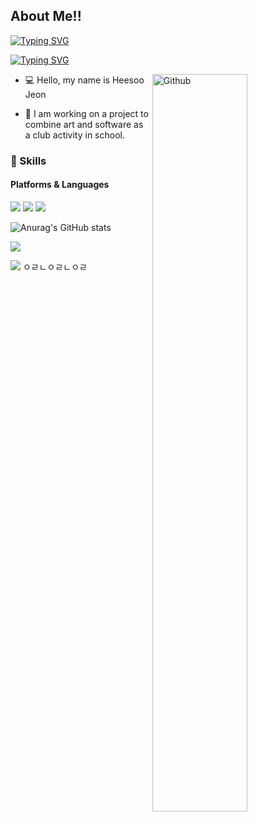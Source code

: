 ## About Me!!

[![Typing SVG](https://readme-typing-svg.herokuapp.com?font=Fira+Code&pause=1000&width=435&lines=%EC%95%88%EB%85%95%ED%95%98%EC%84%B8%EC%9A%94+%EC%A0%9C+%EC%9D%B4%EB%A6%84%EC%9D%80+%EC%A0%84%ED%9D%AC%EC%88%98+%EC%9E%85%EB%8B%88%EB%8B%A4+)](https://git.io/typing-svg)

[![Typing SVG](https://readme-typing-svg.herokuapp.com?font=Fira+Code&pause=1000&width=435&lines=%EC%A0%80%EB%8A%94+%EC%86%8C%ED%94%84%ED%8A%B8%EC%9B%A8%EC%96%B4+%EA%B0%9C%EB%B0%9C%EC%9E%90%EB%A5%BC+%EB%AA%A9%ED%91%9C%EB%A1%9C+%ED%95%A9%EB%8B%88%EB%8B%A4+)](https://git.io/typing-svg)

<!-- Any image aligned to the right. Beware the width -->
<img width="55%" align="right" alt="Github" src="https://raw.githubusercontent.com/onimur/.github/master/.resources/git-header.svg" />

- 💻 Hello, my name is Heesoo Jeon

- 👨 I am working on a project to combine art and software as a club activity in school.

### 💪 Skills
#### Platforms & Languages

<p>
<img src="https://img.shields.io/badge/Python-3766AB?style=flat-square&logo=Python&logoColor=white"/>
 <img src="https://img.shields.io/badge/C++-3766AB?style=flat-square&logo=C%2B%2B&logoColor=white"/> 
<img src="https://img.shields.io/badge/C-3766AB?style=flat-square&logo=C&logoColor=white"/>	
</p>

![Anurag's GitHub stats](https://github-readme-stats.vercel.app/api?username=heesoojeon&show_icons=true&theme=radical)

![](https://github-profile-summary-cards.vercel.app/api/cards/repos-per-language?username=heesoojeon&theme=dracula)

![](https://github-profile-summary-cards.vercel.app/api/cards/profile-details?username=heesoojeon&theme=dracula)
 ㅇㄹㄴㅇㄹㄴㅇㄹ
 